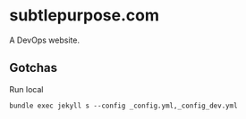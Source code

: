 # subtlepurpose.com

A DevOps website.

## Gotchas

Run local
```
bundle exec jekyll s --config _config.yml,_config_dev.yml
```
